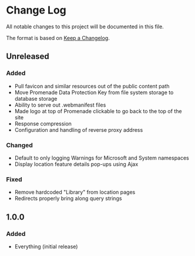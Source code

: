 # Change Log
All notable changes to this project will be documented in this file.

The format is based on [Keep a Changelog](http://keepachangelog.com/).

## Unreleased
### Added
- Pull favicon and similar resources out of the public content path
- Move Promenade Data Protection Key from file system storage to database storage
- Ability to serve out .webmanifest files
- Made logo at top of Promenade clickable to go back to the top of the site
- Response compression
- Configuration and handling of reverse proxy address

### Changed
- Default to only logging Warnings for Microsoft and System namespaces
- Display location feature details pop-ups using Ajax

### Fixed
- Remove hardcoded "Library" from location pages
- Redirects properly bring along query strings

## 1.0.0
### Added
- Everything (initial release)
